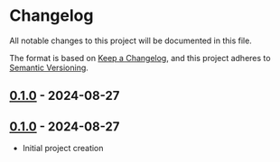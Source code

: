# Changelog

All notable changes to this project will be documented in this file.

The format is based on [Keep a Changelog](https://keepachangelog.com/en/1.0.0/),
and this project adheres to [Semantic Versioning](https://semver.org/spec/v2.0.0.html).

<!-- next-header -->
## [0.1.0] - 2024-08-27


## [0.1.0] - 2024-08-27

- Initial project creation

<!-- next-url -->
[0.1.0]: https://github.com/nim65s/fork-manager/compare/v0.1.0...HEAD

[unreleased]: https://github.com/nim65s/fork-manager/compare/v0.0.1...v0.1.0
